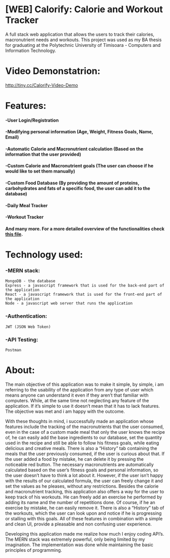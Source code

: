 # [WEB] Calorify: Calorie and Workout Tracker
 A full stack web application that allows the users to track their calories, macronutrient needs and workouts. This project was used as my BA thesis for graduating at the Polytechnic University of Timisoara - Computers and Information Technology.
 
# Video Demonstatrion:
http://tiny.cc/Calorify-Video-Demo

# Features: 
#### -User Login/Registration
#### -Modifying personal information (Age, Weight, Fitness Goals, Name, Email)
#### -Automatic Calorie and Macronutrient calculation (Based on the information that the user provided)
#### -Custom Calorie and Macronutrient goals (The user can choose if he would like to set them manually)
#### -Custom Food Database (By providing the amount of proteins, carbohydrates and fats of a specific food, the user can add it to the database)
#### -Daily Meal Tracker
#### -Workout Tracker
#### And many more. For a more detailed overview of the functionalities check [this file](Detailed-Functionality-Overview.md).

# Technology used:
### -MERN stack: 
    MongoDB - the database
    Express - a javascript framework that is used for the back-end part of the application
    React - a javascript framework that is used for the front-end part of the application
    Node - a javascript web server that runs the application
### -Authentication:
    JWT (JSON Web Token)
### -API Testing:
    Postman

# About:
The main objective of this application was to make it simple, by simple, i am referring to the usability of the application from any type of user which means anyone can understand it even if they aren’t that familiar with computers. While, at the same time not neglecting any feature of the application. If it’s simple to use it doesn’t mean that it has to lack features. The objective was met and i am happy with the outcome.

With these thoughts in mind, i successfully made an application whose features include the tracking of the macronutrients that the user consumed, even in the case of a custom made meal that only the user knows the recipe of, he can easily add the base ingredients to our database, set the quantity used in the recipe and still be able to follow his fitness goals, while eating delicious and creative meals. There is also a “History” tab containing the meals that the user previously consumed, if the user is curious about that. If the user added a food by mistake, he can delete it by pressing the noticeable red button.
The necessary macronutrients are automatically calculated based on the user’s fitness goals and personal information, so the user doesn’t have to think a lot about it. However, if the user isn’t happy with the results of our calculated formula, the user can freely change it and set the values as he pleases, without any restrictions. 
Besides the calorie and macronutrient tracking, this application also offers a way for the user to keep track of his workouts. He can freely add an exercise he performed by adding its name and the number of repetitions done. Of course, if he an exercise by mistake, he can easily remove it. There is also a “History” tab of the workouts, which the user can look upon and notice if he is progressing or stalling with this goals.
All of these features in combination with a simple and clean UI, provide a pleasable and non confusing user experience.

Developing this application made me realize how much I enjoy coding API’s. The MERN stack was extremely powerful, only being limited by my imagination. The implementation was done while maintaining the basic principles of programming. 
